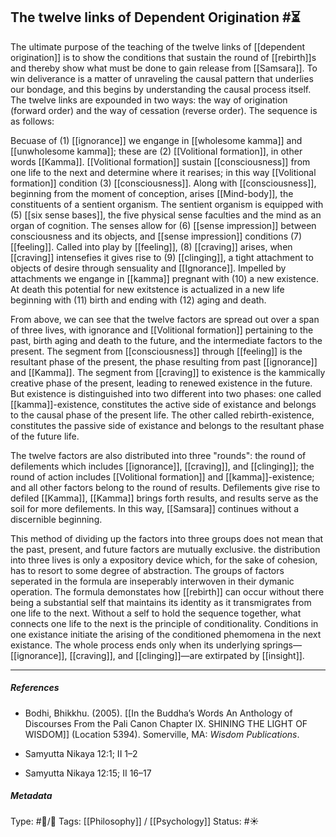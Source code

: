 ## The twelve links of Dependent Origination  #⏳ 

The ultimate purpose of the teaching of the twelve links of [[dependent origination]] is to show the conditions that sustain the round of [[rebirth]]s and thereby show what must be done to gain release from [[Samsara]]. To win deliverance is a matter of unraveling the causal pattern that underlies our bondage, and this begins by understanding the causal process itself. The twelve links are expounded in two ways: the way of origination (forward order) and the way of cessation (reverse order). The sequence is as follows: 

Becuase of (1) [[ignorance]] we engange in [[wholesome kamma]] and [[unwholesome kamma]]; these are (2) [[Volitional formation]], in other words [[Kamma]]. [[Volitional formation]] sustain [[consciousness]] from one life to the next and determine where it rearises; in this way [[Volitional formation]] condition (3) [[consciousness]]. Along with [[consciousness]], beginning from the moment of conception, arises [[Mind-body]], the constituents of a sentient organism. The sentient organism is equipped with (5) [[six sense bases]], the five physical sense faculties and the mind as an organ of cognition. The senses allow for (6) [[sense impression]] between consciousness and its objects, and [[sense impression]] conditions (7) [[feeling]]. Called into play by [[feeling]], (8) [[craving]] arises, when [[craving]] intensefies it gives rise to (9) [[clinging]], a tight attachment to objects of desire through sensuality and [[Ignorance]]. Impelled by attachments we engange in [[kamma]] pregnant with (10) a new existence. At death this potential for new exitstence is actualized in a new life beginning with (11) birth and ending with (12) aging and death.

From above, we can see that the twelve factors are spread out over a span of three lives, with ignorance and [[Volitional formation]] pertaining to the past, birth aging and death to the future, and the intermediate factors to the present. The segment from [[consciousness]] through [[feeling]] is the resultant phase of the present, the phase resulting from past [[ignorance]] and [[Kamma]]. The segment from [[craving]] to existence is the kammically creative phase of the present, leading to renewed existence in the future. But existence is distinguished into two different into two phases: one called [[kamma]]-existence, constitutes the active side of existance and belongs to the causal phase of the present life. The other called rebirth-existence, constitutes the passive side of existance and belongs to the resultant phase of the future life. 

The twelve factors are also distributed into three "rounds": the round of defilements which includes [[ignorance]], [[craving]], and [[clinging]]; the round of action includes [[Volitional formation]] and [[kamma]]-existence; and all other factors belong to the round of results. Defilements give rise to defiled [[Kamma]], [[Kamma]] brings forth results, and results serve as the soil for more defilements. In this way, [[Samsara]] continues without a discernible beginning.

This method of dividing up the factors into three groups does not mean that the past, present, and future factors are mutually exclusive. the distribution into three lives is only a expository device which, for the sake of cohesion, has to resort to some degree of abstraction. The groups of factors seperated in the formula are inseperably interwoven in their dymanic operation. The formula demonstates how [[rebirth]] can occur without there being a substantial self that maintains its identity as it transmigrates from one life to the next. Without a self to hold the sequence together, what connects one life to the next is the principle of conditionality. Conditions in one existance initiate the arising of the conditioned phemomena in the next existance. The whole process ends only when its underlying springs—[[ignorance]], [[craving]], and [[clinging]]—are extirpated by [[insight]]. 

___

##### References

- Bodhi, Bhikkhu. (2005). [[In the Buddha’s Words An Anthology of Discourses From the Pali Canon Chapter IX. SHINING THE LIGHT OF WISDOM]] (Location 5394). Somerville, MA: _Wisdom Publications_.

- Samyutta Nikaya 12:1; II 1–2

- Samyutta Nikaya 12:15; II 16–17

##### Metadata

Type: #🔵/🔵 
Tags: [[Philosophy]] / [[Psychology]] 
Status: #☀️ 